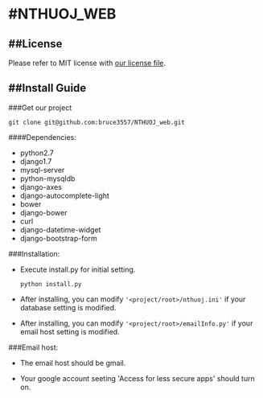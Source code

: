 #NTHUOJ_WEB
=======

##License
---
Please refer to MIT license with [our license file](https://github.com/bruce3557/NTHUOJ_web/blob/master/LICENSE).

##Install Guide
---

###Get our project
```
git clone git@github.com:bruce3557/NTHUOJ_web.git
```

####Dependencies:
* python2.7
* django1.7
* mysql-server
* python-mysqldb
* django-axes
* django-autocomplete-light
* bower
* django-bower
* curl
* django-datetime-widget
* django-bootstrap-form

###Installation:
* Execute install.py for initial setting.
    ```
    python install.py
    ```

* After installing, you can modify `'<project/root>/nthuoj.ini'` if your database setting is modified.


* After installing, you can modify `'<project/root>/emailInfo.py'` if your email host setting is modified.

###Email host:
* The email host should be gmail.

* Your google account seeting 'Access for less secure apps' should turn on.

